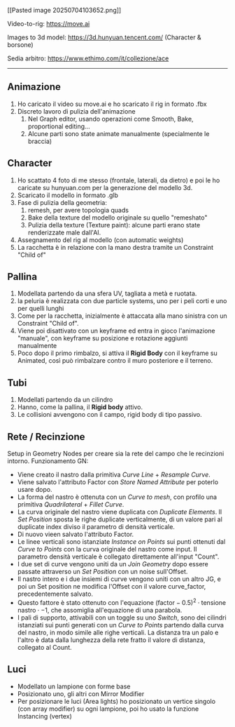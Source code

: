 [[Pasted image 20250704103652.png]]

Video-to-rig: https://move.ai

Images to 3d model: https://3d.hunyuan.tencent.com/ (Character & borsone)

Sedia arbitro: https://www.ethimo.com/it/collezione/ace

---

## Animazione
1. Ho caricato il video su move.ai e ho scaricato il rig in formato .fbx
2. Discreto lavoro di pulizia dell'animazione
	1. Nel Graph editor, usando operazioni come Smooth, Bake, proportional editing... 
	2. Alcune parti sono state animate manualmente (specialmente le braccia) 

## Character
1. Ho scattato 4 foto di me stesso (frontale, laterali, da dietro) e poi le ho caricate su hunyuan.com per la generazione del modello 3d.
2. Scaricato il modello in formato .glb
3. Fase di pulizia della geometria: 
	1. remesh, per avere topologia quads
	2. Bake della texture del modello originale su quello "remeshato"
	3. Pulizia della texture (Texture paint): alcune parti erano state renderizzate male dall'AI. 
4. Assegnamento del rig al modello (con automatic weights) 
5. La racchetta è in relazione con la mano destra tramite un Constraint "Child of"

## Pallina
1. Modellata partendo da una sfera UV, tagliata a metà e ruotata. 
2. la peluria è realizzata con due particle systems, uno per i peli corti e uno per quelli lunghi 
3. Come per la racchetta, inizialmente è attaccata alla mano sinistra con un Constraint "Child of". 
4. Viene poi disattivato con un keyframe ed entra in gioco l'animazione "manuale", con keyframe su posizione e rotazione aggiunti manualmente
5. Poco dopo il primo rimbalzo, si attiva il **Rigid Body** con il keyframe su Animated, così può rimbalzare contro il muro posteriore e il terreno. 

## Tubi
1. Modellati partendo da un cilindro 
2. Hanno, come la pallina, il **Rigid body** attivo. 
3. Le collisioni avvengono con il campo, rigid body di tipo passivo. 

## Rete / Recinzione
Setup in Geometry Nodes per creare sia la rete del campo che le recinzioni intorno. 
Funzionamento GN: 
- Viene creato il nastro dalla primitiva *Curve Line* + *Resample Curve*. 
- Viene salvato l'attributo Factor con *Store Named Attribute* per poterlo usare dopo. 
- La forma del nastro è ottenuta con un *Curve to mesh*, con profilo una primitiva *Quadrilateral* + *Fillet Curve*. 
- La curva originale del nastro viene duplicata con *Duplicate Elements*. Il *Set Position* sposta le righe duplicate verticalmente, di un valore pari al duplicate index diviso il parametro di densità verticale. 
- Di nuovo vieen salvato l'attributo Factor. 
- Le linee verticali sono istanziate *Instance on Points* sui punti ottenuti dal *Curve to Points* con la curva originale del nastro come input. Il parametro densità verticale è collegato direttamente all'input "Count". 
- I due set di curve vengono uniti da un *Join Geometry* dopo essere passate attraverso un *Set Position* con un noise sull'Offset. 
- Il nastro intero e i due insiemi di curve vengono uniti con un altro JG, e poi un Set position ne modifica l'Offset con il valore curve_factor, precedentemente salvato.
- Questo fattore è stato ottenuto con l'equazione $(\text{factor}-0.5)^{2} \cdot \text{tensione nastro}\cdot -1$, che assomiglia all'equazione di una parabola. 
- I pali di supporto, attivabili con un toggle su uno *Switch*, sono dei cilindri istanziati sui punti generati con un *Curve to Points* partendo dalla curva del nastro, in modo simile alle righe verticali. La distanza tra un palo e l'altro è data dalla lunghezza della rete fratto il valore di distanza, collegato al Count. 


## Luci 
- Modellato un lampione con forme base 
- Posizionato uno, gli altri con Mirror Modifier 
- Per posizionare le luci (Area lights) ho posizionato un vertice singolo (con array modifier) su ogni lampione, poi ho usato la funzione Instancing (vertex) 

